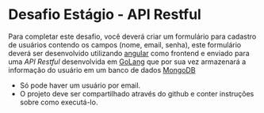 # Desafio Estágio - API Restful

Para completar este desafio, você deverá criar um formulário para cadastro de usuários contendo os campos (nome, email, senha), este formulário deverá ser desenvolvido utilizando [angular](https://angular.io/) como frontend e enviado para uma *API Restful* desenvolvida em [GoLang](https://golang.org/) que por sua vez armazenará a informação do usuário em um banco de dados [MongoDB](https://www.mongodb.com/)

- Só pode haver um usuário por email.
- O projeto deve ser compartilhado através do github e conter instruções sobre como executá-lo.
